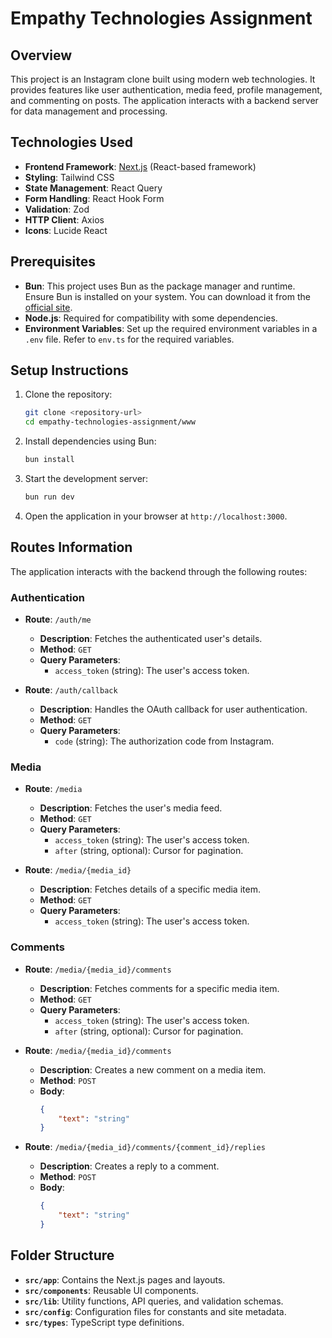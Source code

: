 # Empathy Technologies Assignment

## Overview

This project is an Instagram clone built using modern web technologies. It provides features like user authentication, media feed, profile management, and commenting on posts. The application interacts with a backend server for data management and processing.

## Technologies Used

- **Frontend Framework**: [Next.js](https://nextjs.org/) (React-based framework)
- **Styling**: Tailwind CSS
- **State Management**: React Query
- **Form Handling**: React Hook Form
- **Validation**: Zod
- **HTTP Client**: Axios
- **Icons**: Lucide React

## Prerequisites

- **Bun**: This project uses Bun as the package manager and runtime. Ensure Bun is installed on your system. You can download it from the [official site](https://bun.sh/).
- **Node.js**: Required for compatibility with some dependencies.
- **Environment Variables**: Set up the required environment variables in a `.env` file. Refer to `env.ts` for the required variables.

## Setup Instructions

1. Clone the repository:

    ```bash
    git clone <repository-url>
    cd empathy-technologies-assignment/www
    ```

2. Install dependencies using Bun:

    ```bash
    bun install
    ```

3. Start the development server:

    ```bash
    bun run dev
    ```

4. Open the application in your browser at `http://localhost:3000`.

## Routes Information

The application interacts with the backend through the following routes:

### Authentication

- **Route**: `/auth/me`

    - **Description**: Fetches the authenticated user's details.
    - **Method**: `GET`
    - **Query Parameters**:
        - `access_token` (string): The user's access token.

- **Route**: `/auth/callback`
    - **Description**: Handles the OAuth callback for user authentication.
    - **Method**: `GET`
    - **Query Parameters**:
        - `code` (string): The authorization code from Instagram.

### Media

- **Route**: `/media`

    - **Description**: Fetches the user's media feed.
    - **Method**: `GET`
    - **Query Parameters**:
        - `access_token` (string): The user's access token.
        - `after` (string, optional): Cursor for pagination.

- **Route**: `/media/{media_id}`
    - **Description**: Fetches details of a specific media item.
    - **Method**: `GET`
    - **Query Parameters**:
        - `access_token` (string): The user's access token.

### Comments

- **Route**: `/media/{media_id}/comments`

    - **Description**: Fetches comments for a specific media item.
    - **Method**: `GET`
    - **Query Parameters**:
        - `access_token` (string): The user's access token.
        - `after` (string, optional): Cursor for pagination.

- **Route**: `/media/{media_id}/comments`

    - **Description**: Creates a new comment on a media item.
    - **Method**: `POST`
    - **Body**:
        ```json
        {
            "text": "string"
        }
        ```

- **Route**: `/media/{media_id}/comments/{comment_id}/replies`
    - **Description**: Creates a reply to a comment.
    - **Method**: `POST`
    - **Body**:
        ```json
        {
            "text": "string"
        }
        ```

## Folder Structure

- **`src/app`**: Contains the Next.js pages and layouts.
- **`src/components`**: Reusable UI components.
- **`src/lib`**: Utility functions, API queries, and validation schemas.
- **`src/config`**: Configuration files for constants and site metadata.
- **`src/types`**: TypeScript type definitions.
